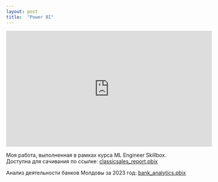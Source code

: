 ```yaml
---
layout: post
title:  "Power BI"
---
```

<iframe width="560" height="315" src="https://www.youtube.com/embed/pN34aWttePQ?si=Ha5nTZXBR50ZxHnX" title="YouTube video player" frameborder="0" allow="accelerometer; autoplay; clipboard-write; encrypted-media; gyroscope; picture-in-picture; web-share" referrerpolicy="strict-origin-when-cross-origin" allowfullscreen></iframe>

Моя работа, выполненная в рамках курса ML Engineer Skillbox. Доступна для сачивания по ссылке: [classicsales_report.pbix](https://github.com/UzunDemir/uzundemir.github.io/blob/master/other_files/classicsales_report.pbix)

Анализ деятельности банков Молдовы за 2023 год: [bank_analytics.pbix](https://github.com/UzunDemir/uzundemir.github.io/blob/master/other_files/bank_analytics.pbix)

